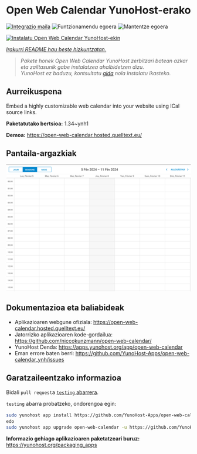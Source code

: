<!--
Ohart ongi: README hau automatikoki sortu da <https://github.com/YunoHost/apps/tree/master/tools/readme_generator>ri esker
EZ editatu eskuz.
-->

# Open Web Calendar YunoHost-erako

[![Integrazio maila](https://dash.yunohost.org/integration/open-web-calendar.svg)](https://dash.yunohost.org/appci/app/open-web-calendar) ![Funtzionamendu egoera](https://ci-apps.yunohost.org/ci/badges/open-web-calendar.status.svg) ![Mantentze egoera](https://ci-apps.yunohost.org/ci/badges/open-web-calendar.maintain.svg)

[![Instalatu Open Web Calendar YunoHost-ekin](https://install-app.yunohost.org/install-with-yunohost.svg)](https://install-app.yunohost.org/?app=open-web-calendar)

*[Irakurri README hau beste hizkuntzatan.](./ALL_README.md)*

> *Pakete honek Open Web Calendar YunoHost zerbitzari batean azkar eta zailtasunik gabe instalatzea ahalbidetzen dizu.*  
> *YunoHost ez baduzu, kontsultatu [gida](https://yunohost.org/install) nola instalatu ikasteko.*

## Aurreikuspena

Embed a highly customizable web calendar into your website using ICal source links.

**Paketatutako bertsioa:** 1.34~ynh1

**Demoa:** <https://open-web-calendar.hosted.quelltext.eu/>

## Pantaila-argazkiak

![Open Web Calendar(r)en pantaila-argazkia](./doc/screenshots/screenshot.png)

## Dokumentazioa eta baliabideak

- Aplikazioaren webgune ofiziala: <https://open-web-calendar.hosted.quelltext.eu/>
- Jatorrizko aplikazioaren kode-gordailua: <https://github.com/niccokunzmann/open-web-calendar/>
- YunoHost Denda: <https://apps.yunohost.org/app/open-web-calendar>
- Eman errore baten berri: <https://github.com/YunoHost-Apps/open-web-calendar_ynh/issues>

## Garatzaileentzako informazioa

Bidali `pull request`a [`testing` abarrera](https://github.com/YunoHost-Apps/open-web-calendar_ynh/tree/testing).

`testing` abarra probatzeko, ondorengoa egin:

```bash
sudo yunohost app install https://github.com/YunoHost-Apps/open-web-calendar_ynh/tree/testing --debug
edo
sudo yunohost app upgrade open-web-calendar -u https://github.com/YunoHost-Apps/open-web-calendar_ynh/tree/testing --debug
```

**Informazio gehiago aplikazioaren paketatzeari buruz:** <https://yunohost.org/packaging_apps>
